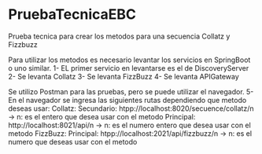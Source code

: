 # PruebaTecnicaEBC
Prueba tecnica para crear los metodos para una secuencia Collatz y Fizzbuzz

Para utilizar los metodos es necesario levantar los servicios en SpringBoot o uno similar.
1- EL primer servicio en levantarse es el de DiscoveryServer
2- Se levanta Collatz
3- Se levanta FizzBuzz
4- Se levanta APIGateway

Se utilizo Postman para las pruebas, pero se puede utilizar el navegador.
5- En el navegador se ingresa las siguientes rutas dependiendo que metodo deseas usar:
  Collatz: 
    Secundario: htpp://localhost:8020/secuence/collatz/n  -> n: es el entero que desea usar con el metodo
    Principal: http://localhost:8021/api/n -> n: es el numero entero que desea usar con el metodo
  FizzBuzz: 
    Principal: htpp://localhost:2021/api/fizzbuzz/n  -> n: es el numero que deseas usar con el metodo
